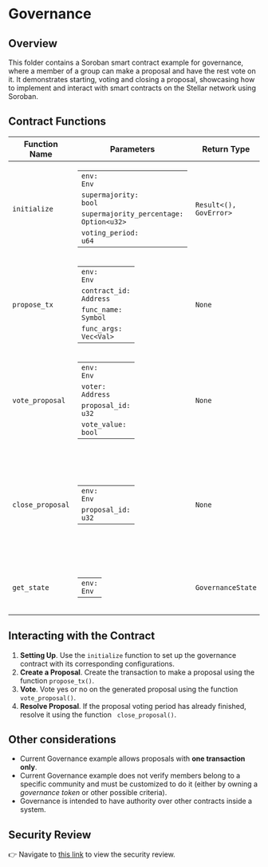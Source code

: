 # Governance

## Overview

This folder contains a Soroban smart contract example for governance, where a member of a group can make a proposal and have the rest vote on it. It demonstrates starting, voting and closing a proposal, showcasing how to implement and interact with smart contracts on the Stellar network using Soroban.

## Contract Functions

| Function Name    | Parameters                                                                                                                       | Return Type          | Description                                                                                                                  |
|------------------|----------------------------------------------------------------------------------------------------------------------------------|----------------------|------------------------------------------------------------------------------------------------------------------------------|
| `initialize`     | <table><tbody><tr><td><code>env: Env</code></td></tr><tr><td><code>supermajority: bool</code></td></tr><tr><td><code>supermajority_percentage: Option&lt;u32&gt;</code></td></tr><tr><td><code>voting_period: u64</code></td></tr></tbody></table> | `Result<(), GovError>` | Sets up the initial state of the governance contract, including supermajority settings and voting period.                    |
| `propose_tx`     | <table><tbody><tr><td><code>env: Env</code></td></tr><tr><td><code>contract_id: Address</code></td></tr><tr><td><code>func_name: Symbol</code></td></tr><tr><td><code>func_args: Vec&lt;Val&gt;</code></td></tr></tbody></table>                      | `None`             | Allows users to propose a transaction by specifying the target contract, function name, and arguments.                       |
| `vote_proposal`  | <table><tbody><tr><td><code>env: Env</code></td></tr><tr><td><code>voter: Address</code></td></tr><tr><td><code>proposal_id: u32</code></td></tr><tr><td><code>vote_value: bool</code></td></tr></tbody></table>                              | `None`             | Enables users to vote on proposals with a `yes` or `no` vote.                                                               |
| `close_proposal` | <table><tbody><tr><td><code>env: Env</code></td></tr><tr><td><code>proposal_id: u32</code></td></tr></tbody></table>                                                                    | `None`             | Resolves a vote, checking results and executing the transaction on the target contract if the vote passes the majority rule. |
| `get_state`      | <table><tbody><tr><td><code>env: Env</code></td></tr></tbody></table>                                                                                        | `GovernanceState` | Retrieves the current state of the governance system.                                                                        |


## Interacting with the Contract

1. **Setting Up**. Use the `initialize` function to set up the governance contract with its corresponding configurations.
2. **Create a Proposal**. Create the transaction to make a proposal using the function `propose_tx()`.
3. **Vote**. Vote yes or no on the generated proposal using the function `vote_proposal()`.
4. **Resolve Proposal**. If the proposal voting period has already finished, resolve it using the function ` close_proposal()`.

## Other considerations 

- Current Governance example allows proposals with **one transaction only**.
- Current Governance example does not verify members belong to a specific community and must be customized to do it (either by owning a *governance token* or other possible criteria).
- Governance is intended to have authority over other contracts inside a system.

## Security Review

:point_right: Navigate to [this link](https://github.com/CoinFabrik/scout-soroban-examples/blob/main/security-review/README.md) to view the security review.

